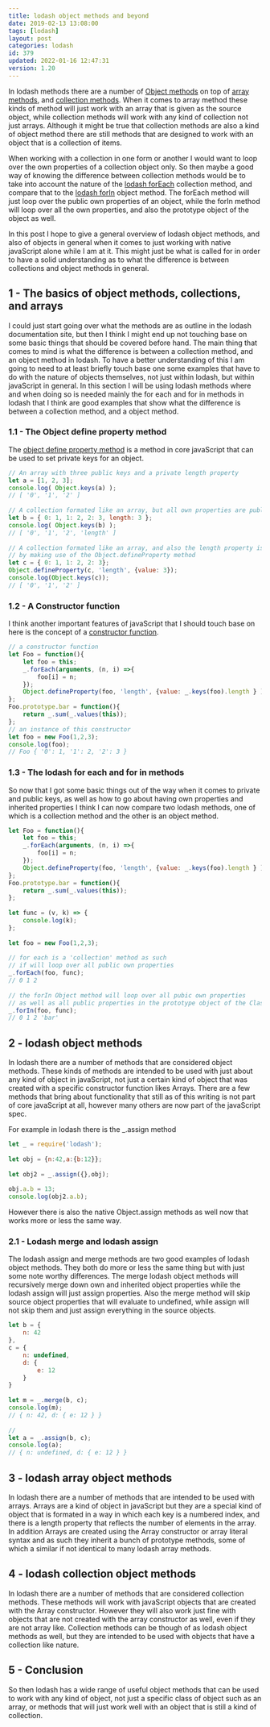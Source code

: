```yaml
---
title: lodash object methods and beyond
date: 2019-02-13 13:08:00
tags: [lodash]
layout: post
categories: lodash
id: 379
updated: 2022-01-16 12:47:31
version: 1.20
---
```


In lodash methods there are a number of [Object methods](https://lodash.com/docs/4.17.11#assign) on top of [array methods](/2019/02/14/lodash_array/), and [collection methods](/2022/01/14/lodash_collection/). When it comes to array method these kinds of method will just work with an array that is given as the source object, while collection methods will work with any kind of collection not just arrays. Although it might be true that collection methods are also a kind of object method there are still methods that are designed to work with an object that is a collection of items. 

When working with a collection in one form or another I would want to loop over the own properties of a collection object only. So then maybe a good way of knowing the difference between collection methods would be to take into account the nature of the [lodash forEach](/2017/11/20/lodash_foreach/) collection method, and compare that to the [lodash forIn](/2018/09/30/lodash_forin/) object method. The forEach method will just loop over the public own properties of an object, while the forIn method will loop over all the own properties, and also the prototype object of the object as well.

In this post I hope to give a general overview of lodash object methods, and also of objects in general when it comes to just working with native javaScript alone while I am at it. This might just be what is called for in order to have a solid understanding as to what the difference is between collections and object methods in general.

<!-- more -->

## 1 - The basics of object methods, collections, and arrays

I could just start going over what the methods are as outline in the lodash documentation site, but then I think I might end up not touching base on some basic things that should be covered before hand. The main thing that comes to mind is what the difference is between a collection method, and an object method in lodash. To have a better understanding of this I am going to need to at least briefly touch base one some examples that have to do with the nature of objects themselves, not just within lodash, but within javaScript in general. In this section I will be using lodash methods where and when doing so is needed mainly the for each and for in methods in lodash that I think are good examples that show what the difference is between a collection method, and a object method.

### 1.1 - The Object define property method

The [object define property method](https://developer.mozilla.org/en-US/docs/Web/JavaScript/Reference/Global_Objects/Object/defineProperty) is a method in core javaScript that can be used to set private keys for an object.

```js
// An array with three public keys and a private length property
let a = [1, 2, 3];
console.log( Object.keys(a) );
// [ '0', '1', '2' ]
 
// A collection formated like an array, but all own properties are public
let b = { 0: 1, 1: 2, 2: 3, length: 3 };
console.log( Object.keys(b) );
// [ '0', '1', '2', 'length' ]
 
// A collection formated like an array, and also the length property is made private
// by making use of the Object.defineProperty method
let c = { 0: 1, 1: 2, 2: 3};
Object.defineProperty(c, 'length', {value: 3});
console.log(Object.keys(c));
// [ '0', '1', '2' ]
```

### 1.2 - A Constructor function

I think another important features of javaScript that I should touch base on here is the concept of a [constructor function](/2019/02/27/js-javascript-constructor/).

```js
// a constructor function
let Foo = function(){
    let foo = this;
    _.forEach(arguments, (n, i) =>{
        foo[i] = n;
    });
    Object.defineProperty(foo, 'length', {value: _.keys(foo).length } );
};
Foo.prototype.bar = function(){
    return _.sum(_.values(this));
};
// an instance of this constructor
let foo = new Foo(1,2,3);
console.log(foo);
// Foo { '0': 1, '1': 2, '2': 3 }
```

### 1.3 - The lodash for each and for in methods

So now that I got some basic things out of the way when it comes to private and public keys, as well as how to go about having own properties and inherited properties I think I can now compare two lodash methods, one of which is a collection method and the other is an object method.

```js
let Foo = function(){
    let foo = this;
    _.forEach(arguments, (n, i) =>{
        foo[i] = n;
    });
    Object.defineProperty(foo, 'length', {value: _.keys(foo).length } );
};
Foo.prototype.bar = function(){
    return _.sum(_.values(this));
};
 
let func = (v, k) => {
    console.log(k);
};
 
let foo = new Foo(1,2,3);
 
// for each is a 'collection' method as such
// if will loop over all public own properties
_.forEach(foo, func);
// 0 1 2
 
// the forIn Object method will loop over all pubic own properties
// as well as all public properties in the prototype object of the Class
_.forIn(foo, func);
// 0 1 2 'bar'
```

## 2 - lodash object methods

In lodash there are a number of methods that are considered object methods. These kinds of methods are intended to be used with just about any kind of object in javaScript, not just a certain kind of object that was created with a specific constructor function likes Arrays. There are a few methods that bring about functionality that still as of this writing is not part of core javaScript at all, however many others are now part of the javaScript spec. 

For example in lodash there is the \_.assign method

```js
let _ = require('lodash');
 
let obj = {n:42,a:{b:12}};
 
let obj2 = _.assign({},obj);
 
obj.a.b = 13;
console.log(obj2.a.b);
```

However there is also the native Object.assign methods as well now that works more or less the same way.

### 2.1 - Lodash merge and lodash assign

The lodash assign and merge methods are two good examples of lodash object methods. They both do more or less the same thing but with just some note worthy differences. The merge lodash object methods will recursively merge down own and inherited object properties while the lodash assign will just assign properties. Also the merge method will skip source object properties that will evaluate to undefined, while assign will not skip them and just assign everything in the source objects.

```js
let b = {
    n: 42
},
c = {
    n: undefined,
    d: {
        e: 12
    }
}
 
let m = _.merge(b, c);
console.log(m);
// { n: 42, d: { e: 12 } }
 
//
let a = _.assign(b, c);
console.log(a);
// { n: undefined, d: { e: 12 } }
```

## 3 - lodash array object methods

In lodash there are a number of methods that are intended to be used with arrays. Arrays are a kind of object in javaScript but they are a special kind of object that is formated in a way in which each key is a numbered index, and there is a length property that reflects the number of elements in the array. In addition Arrays are created using the Array constructor or array literal syntax and as such they inherit a bunch of prototype methods, some of which a similar if not identical to many lodash array methods.

## 4 - lodash collection object methods

In lodash there are a number of methods that are considered collection methods. These methods will work with javaScript objects that are created with the Array constructor. However they will also work just fine with objects that are not created with the array constructor as well, even if they are not array like. Collection methods can be though of as lodash object methods as well, but they are intended to be used with objects that have a collection like nature.


## 5 - Conclusion

So then lodash has a wide range of useful object methods that can be used to work with any kind of object, not just a specific class of object such as an array, or methods that will just work well with an object that is still a kind of collection.